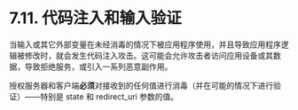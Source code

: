 # 7.11. 代码注入和输入验证

当输入或其它外部变量在未经消毒的情况下被应用程序使用，并且导致应用程序逻辑被修改时，就会发生代码注入攻击。这可能会允许攻击者访问应用设备或其数据，导致拒绝服务，或引入一系列恶意副作用。

授权服务器和客户端**必须**对接收到的任何值进行消毒（并在可能的情况下进行验证）——特别是 state 和 redirect_uri 参数的值。
